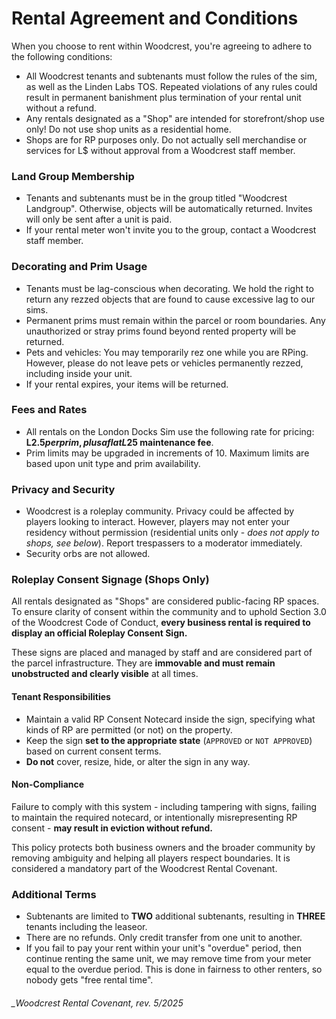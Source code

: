 # Rental Agreement and Conditions

When you choose to rent within Woodcrest, you're agreeing to adhere to the following conditions:
- All Woodcrest tenants and subtenants must follow the rules of the sim, as well as the Linden Labs TOS. Repeated violations of any rules could result in permanent banishment plus termination of your rental unit without a refund.
- Any rentals designated as a "Shop" are intended for storefront/shop use only! Do not use shop units as a residential home. 
- Shops are for RP purposes only. Do not actually sell merchandise or services for L$ without approval from a Woodcrest staff member.

### Land Group Membership
- Tenants and subtenants must be in the group titled "Woodcrest Landgroup". Otherwise, objects will be automatically returned. Invites will only be sent after a unit is paid. 
- If your rental meter won't invite you to the group, contact a Woodcrest staff member.

### Decorating and Prim Usage
- Tenants must be lag-conscious when decorating. We hold the right to return any rezzed objects that are found to cause excessive lag to our sims.
- Permanent prims must remain within the parcel or room boundaries. Any unauthorized or stray prims found beyond rented property will be returned.
- Pets and vehicles: You may temporarily rez one while you are RPing. However, please do not leave pets or vehicles permanently rezzed, including inside your unit.
- If your rental expires, your items will be returned.

### Fees and Rates
- All rentals on the London Docks Sim use the following rate for pricing: **L$2.5 per prim, plus a flat L$25 maintenance fee**.
- Prim limits may be upgraded in increments of 10. Maximum limits are based upon unit type and prim availability.

### Privacy and Security
- Woodcrest is a roleplay community. Privacy could be affected by players looking to interact. However, players may not enter your residency without permission (residential units only - *does not apply to shops, see below*). Report trespassers to a moderator immediately.
- Security orbs are not allowed.

### Roleplay Consent Signage (Shops Only)

All rentals designated as "Shops" are considered public-facing RP spaces. To ensure clarity of consent within the community and to uphold Section 3.0 of the Woodcrest Code of Conduct, **every business rental is required to display an official Roleplay Consent Sign.**

These signs are placed and managed by staff and are considered part of the parcel infrastructure. They are **immovable and must remain unobstructed and clearly visible** at all times.

#### Tenant Responsibilities

- Maintain a valid RP Consent Notecard inside the sign, specifying what kinds of RP are permitted (or not) on the property.
- Keep the sign **set to the appropriate state** (`APPROVED` or `NOT APPROVED`) based on current consent terms.
- **Do not** cover, resize, hide, or alter the sign in any way.

#### Non-Compliance

Failure to comply with this system - including tampering with signs, failing to maintain the required notecard, or intentionally misrepresenting RP consent - **may result in eviction without refund.**

This policy protects both business owners and the broader community by removing ambiguity and helping all players respect boundaries. It is considered a mandatory part of the Woodcrest Rental Covenant.

### Additional Terms
- Subtenants are limited to **TWO** additional subtenants, resulting in **THREE** tenants including the leaseor.
- There are no refunds. Only credit transfer from one unit to another.
- If you fail to pay your rent within your unit's "overdue" period, then continue renting the same unit, we may remove time from your meter equal to the overdue period. This is done in fairness to other renters, so nobody gets "free rental time".

###### _Woodcrest Rental Covenant, rev. 5/2025
